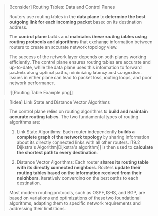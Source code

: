 
> [!consider] Routing Tables: Data and Control Planes
>
> Routers use routing tables in the **data plane** to **determine the best outgoing link for each incoming packet** based on its destination address.
>
> The **control plane** builds and **maintains these routing tables using routing protocols and algorithms** that exchange information between routers to create an accurate network topology view.
>
> The success of the network layer depends on both planes working efficiently. The control plane ensures routing tables are accurate and up-to-date, while the data plane uses this information to forward packets along optimal paths, minimizing latency and congestion. Issues in either plane can lead to packet loss, routing loops, and poor network performance.
> 
> ![[Routing Table Example.png]]

> [!idea] Link State and Distance Vector Algorithms
>
> The control plane relies on routing algorithms to **build and maintain accurate routing tables**. The two fundamental types of routing algorithms are:
>
> 1. Link State Algorithms: Each router independently **builds a complete graph of the network topology** by sharing information about its directly connected links with all other routers. [[9.2 Dijkstra's Algorithm|Dijkstra's algorithm]] is then used to **calculate the shortest path to every destination**.
>
> 2. Distance Vector Algorithms: Each router **shares its routing table with its directly connected neighbors**. Routers **update their routing tables based on the information received from their neighbors**, iteratively converging on the best paths to each destination.
>
> Most modern routing protocols, such as OSPF, IS-IS, and BGP, are based on variations and optimizations of these two foundational algorithms, adapting them to specific network requirements and addressing their limitations.

